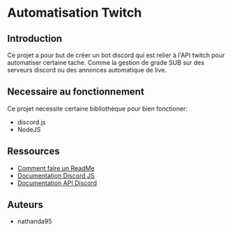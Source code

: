 # Automatisation Twitch

## Introduction

Ce projet a pour but de créer un bot discord qui est relier à l'API twitch pour automatiser certaine tache.
Comme la gestion de grade SUB sur des serveurs discord ou des annonces automatique de live.

## Necessaire au fonctionnement

Ce projet necessite certaine bibliothèque pour bien fonctioner:

* discord.js
* NodeJS

## Ressources
* [Comment faire un ReadMe](https://medium.com/@lexnotor/%C3%A9crire-un-fichier-readme-md-37bad6cb2a7e)
* [Documentation Discord JS](https://discord.js.org/docs/packages/discord.js/14.15.3)
* [Documentation API Discord](https://discord.com/developers/docs/intro)

## Auteurs
* nathanda95
